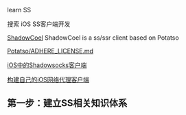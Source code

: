 learn SS

搜索   iOS SS客户端开发



[ShadowCoel](https://github.com/shadowcoel/shadowcoel) ShadowCoel is a ss/ssr client based on Potatso



[Potatso/ADHERE_LICENSE.md](https://github.com/haxpor/Potatso/blob/master/ADHERE_LICENSE.md)



[iOS中的Shadowsocks客户端](https://crifan.github.io/scientific_network_summary/website/server_client_mode/ss_client/client_ios.html)





[构建自己的iOS网络代理客户端](https://tlanyan.me/build-your-ios-vpn-client/)





## 第一步：建立SS相关知识体系

